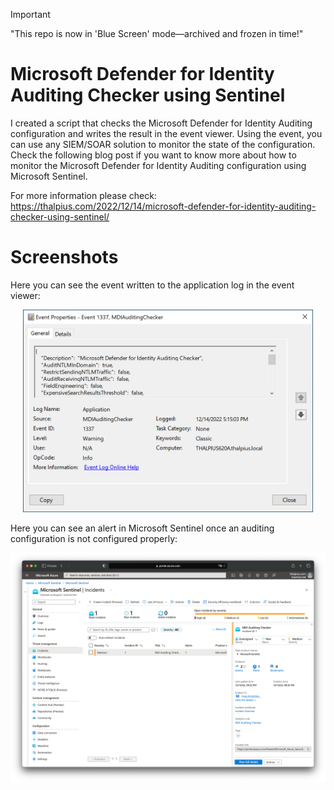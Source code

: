 > [!IMPORTANT]
> "This repo is now in 'Blue Screen' mode—archived and frozen in time!"

# Microsoft Defender for Identity Auditing Checker using Sentinel

I created a script that checks the Microsoft Defender for Identity Auditing configuration and writes the result in the event viewer. Using the event, you can use any SIEM/SOAR solution to monitor the state of the configuration. Check the following blog post if you want to know more about how to monitor the Microsoft Defender for Identity Auditing configuration using Microsoft Sentinel.

For more information please check:<br>
https://thalpius.com/2022/12/14/microsoft-defender-for-identity-auditing-checker-using-sentinel/

# Screenshots

Here you can see the event written to the application log in the event viewer:
<p align="center"><img width="92%" height="92%" src="/Screenshots/MicrosoftDefenderForIdentityAuditingCheckerUsingSentinel01.png"></p>

Here you can see an alert in Microsoft Sentinel once an auditing configuration is not configured properly:
<p align="center"><img src="/Screenshots/MicrosoftDefenderForIdentityAuditingCheckerUsingSentinel02.png"></p>
